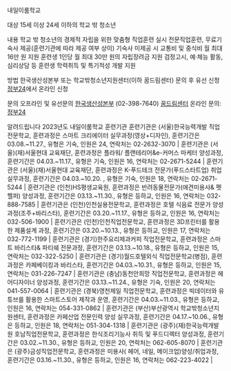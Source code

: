 내일이룸학교

대상
 15세 이상 24세 이하의 학교 밖 청소년

내용
 학교 밖 청소년의 경제적 자립을 위한 맞춤형 직업훈련 실시
   전문직업훈련, 무료기숙사 제공(훈련기관에 따라 제공 여부 상이)
   기숙사 미제공 시 교통비 및 중식비 월 최대 16만 원 지원 
   훈련생 1인당 월 최대 30만 원의 자립장려금 지원
   검정고시, 예·체능 활동, 심리상담 등 훈련생 학력취득 및 특기적성 개발 지원

방법
 한국생산성본부 또는 학교밖청소년지원센터(이하 꿈드림센터) 문의 후 유선 신청
 [정부24](http://www.gov.kr)에서 온라인 신청

문의
 오프라인 및 유선문의
   [한국생산성본부](http://www.kpc.or.kr) (02-398-7640)
   [꿈드림센터](http://www.kdream.or.kr)
 온라인 문의: [정부24](http://www.gov.kr)

알려드립니다
 2023년도 내일이룸학교 훈련기관 
  훈련기관은 (서울)한국능력개발 직업전문학교, 훈련과정은 스마트 크리에이터 실무과정(영상+디자인), 훈련기간은 03.08.~11.27., 유형은 기숙, 인원은 24, 연락처는 02-2632-3070 |
  훈련기관은 (서울)(재)서울현대 교육재단, 훈련과정은 플라워/ 플랜테리어&e-커머스 마케터 양성과정, 훈련기간은 04.03.~11.17., 유형은 기숙, 인원은 16, 연락처는 02-2671-5244 |
  훈련기관은 (서울)(재)서울현대 교육재단, 훈련과정은 K-푸드테크 전문가(푸드스타트업) 취업실무과정, 훈련기간은 04.03.~10.20. , 유형은 기숙, 인원은 18, 연락처는 02-2671-5244 |
  훈련기관은 (인천)HS평생교육원, 훈련과정은 반려동물전문가(애견미용사& 펫헬퍼) 양성과정, 훈련기간은 03.13.~11.30., 유형은 등하교, 인원은 16, 연락처는 032-888-7585 |
  훈련기관은 (인천)인천실용전문학교, 훈련과정은 호텔 식음료 전문가 양성과정(조주+바리스타), 훈련기간은 03.20.~11.17., 유형은 등하교, 인원은 16, 연락처는 032-506-1900 |
  훈련기관은 (인천)인천직업전문학교, 훈련과정은 3D프린터를 활용한 제품설계 과정, 훈련기간은 03.20.~10.13., 유형은 등하교, 인원은 17, 연락처는 032-772-1199 |
  훈련기관은 (경기)한주요리제과커피 직업전문학교, 훈련과정은 스마트 바리스타& 파티쉐 전문과정, 훈련기간은 03.13.~10.18., 유형은 등하교, 인원은 15, 연락처는 032-322-5250 |
  훈련기관은 (경기)월드호텔외식 직업전문학교(병점), 훈련과정은 카페베이킹과 바리스타, 훈련기간은 04.03.~10.31., 유형은 등하교, 인원은 15, 연락처는 031-226-7247 |
  훈련기관은 (충남)동천안희망 직업전문학교, 훈련과정은 헤어디자이너 양성과정, 훈련기간은 03.13.~11.24., 유형은 기숙, 인원은 20, 연락처는 041-557-0064 |
  훈련기관은 (경북)영천제일 직업전문학교, 훈련과정은 빅데이터와 유튜브를 활용한 스마트스토어 제작과 운영, 훈련기간은 04.03.~11.03., 유형은 등하교, 인원은 16, 연락처는 054-331-0862 |
  훈련기관은 (부산)부산광역시 학교밖청소년지원센터, 훈련과정은  카페산업 전문인력 양성 실무과정, 훈련기간은 04.17.~10.06., 유형은 등하교, 인원은 18, 연락처는 051-304-1318 |
  훈련기관은 (광주)(재)한국능력개발원 호남직업전문학교, 훈련과정은 한식조리기능사 취득 및 푸드디렉터 양성과정, 훈련기간은 03.02.~11.30., 유형은 등하교, 인원은 20, 연락처는 062-605-8070 |
  훈련기관은 (광주)금성직업전문학교, 훈련과정은 미용사( 헤어, 네일, 메이크업)양성/취업과정, 훈련기간은 03.16.~11.30., 유형은 등하교, 인원은 16, 연락처는 062-223-4022 |


